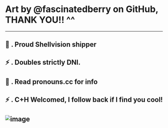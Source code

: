 

# Art by @fascinatedberry on GitHub, THANK YOU!! ^^
--------------------
🐚 . Proud Shellvision shipper
--------------------
⚡ . Doubles strictly DNI.
--------------------
🐚 . Read pronouns.cc for info
--------------------
⚡ . C+H Welcomed, I follow back if I find you cool!
--------------------
![image](https://github.com/user-attachments/assets/7f59de88-4599-4ba8-b852-ad68ccd8809e)
--------------------
